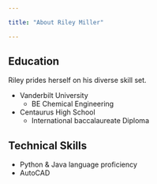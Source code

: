 ```yaml
---

title: "About Riley Miller"

---
```


## Education

Riley prides herself on his diverse skill set.

* Vanderbilt University
  * BE Chemical Engineering
* Centaurus High School
  * International baccalaureate Diploma

## Technical Skills

* Python & Java language proficiency
* AutoCAD

